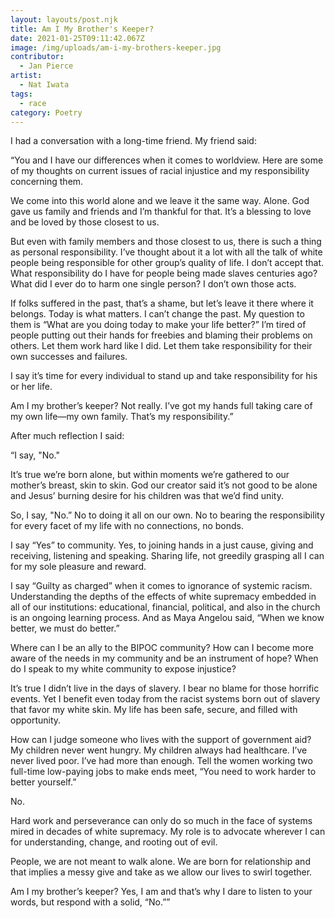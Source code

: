 ```yaml
---
layout: layouts/post.njk
title: Am I My Brother's Keeper?
date: 2021-01-25T09:11:42.067Z
image: /img/uploads/am-i-my-brothers-keeper.jpg
contributor:
  - Jan Pierce
artist:
  - Nat Iwata
tags:
  - race
category: Poetry
---
```

I had a conversation with a long-time friend. My friend said:

“You and I have our differences when it comes to worldview. Here are some of my thoughts on current issues of racial injustice and my responsibility concerning them.

We come into this world alone and we leave it the same way. Alone. God gave us family and friends and I’m thankful for that. It’s a blessing to love and be loved by those closest to us.

But even with family members and those closest to us, there is such a thing as personal responsibility. I’ve thought about it a lot with all the talk of white people being responsible for other group’s quality of life. I don’t accept that. What responsibility do I have for people being made slaves centuries ago? What did I ever do to harm one single person? I don’t own those acts.

If folks suffered in the past, that’s a shame, but let’s leave it there where it belongs. Today is what matters. I can’t change the past. My question to them is “What are you doing today to make your life better?” I’m tired of people putting out their hands for freebies and blaming their problems on others. Let them work hard like I did. Let them take responsibility for their own successes and failures.

I say it’s time for every individual to stand up and take responsibility for his or her life.

Am I my brother’s keeper? Not really. I’ve got my hands full taking care of my own life—my own family. That’s my responsibility.”



After much reflection I said:

“I say, "No." 

It’s true we’re born alone, but within moments we’re gathered to our mother’s breast, skin to skin. God our creator said it’s not good to be alone and Jesus’ burning desire for his children was that we’d find unity. 

So, I say, "No.” No to doing it all on our own. No to bearing the responsibility for every facet of my life with no connections, no bonds.

I say “Yes” to community. Yes, to joining hands in a just cause, giving and receiving, listening and speaking. Sharing life, not greedily grasping all I can for my sole pleasure and reward.

I say “Guilty as charged” when it comes to ignorance of systemic racism. Understanding the depths of the effects of white supremacy embedded in all of our institutions: educational, financial, political, and also in the church is an ongoing learning process. And as Maya Angelou said, “When we know better, we must do better.”

Where can I be an ally to the BIPOC community? How can I become more aware of the needs in my community and be an instrument of hope? When do I speak to my white community to expose injustice?

It’s true I didn’t live in the days of slavery. I bear no blame for those horrific events. Yet I benefit even today from the racist systems born out of slavery that favor my white skin. My life has been safe, secure, and filled with opportunity. 

How can I judge someone who lives with the support of government aid? My children never went hungry. My children always had healthcare. I’ve never lived poor.  I’ve had more than enough. Tell the women working two full-time low-paying jobs to make ends meet, “You need to work harder to better yourself.” 

No.

Hard work and perseverance can only do so much in the face of systems mired in decades of white supremacy. My role is to advocate wherever I can for understanding, change, and rooting out of evil.

People, we are not meant to walk alone. We are born for relationship and that implies a messy give and take as we allow our lives to swirl together. 

Am I my brother’s keeper? Yes, I am and that’s why I dare to listen to your words, but respond with a solid, “No.””